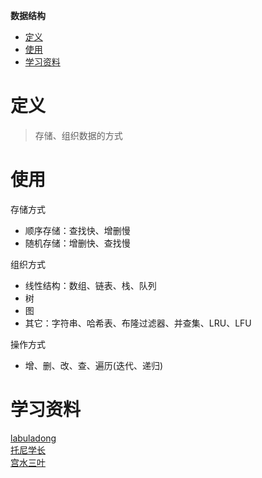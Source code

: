 **数据结构**
- [定义](#定义)
- [使用](#使用)
- [学习资料](#学习资料)

# 定义 #
> 存储、组织数据的方式

# 使用 #
存储方式  
- 顺序存储：查找快、增删慢  
- 随机存储：增删快、查找慢  

组织方式  
- 线性结构：数组、链表、栈、队列 
- 树
- 图  
- 其它：字符串、哈希表、布隆过滤器、并查集、LRU、LFU

操作方式  
- 增、删、改、查、遍历(迭代、递归)  

# 学习资料 #  
[labuladong]()  
[托尼学长]()  
[宫水三叶]()  